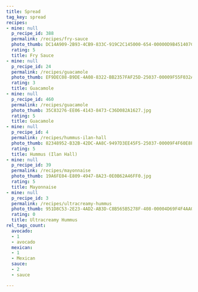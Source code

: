 ```yaml
---
title: Spread
tag_key: spread
recipes:
- mine: null
  p_recipe_id: 388
  permalink: /recipes/fry-sauce
  photo_thumb: DC14A909-2B93-4CB9-833C-919C2C145000-654-00000D9B451407CC.jpg
  rating: 5
  title: Fry Sauce
- mine: null
  p_recipe_id: 24
  permalink: /recipes/guacamole
  photo_thumb: EF9DEC08-B9DE-4A08-8322-BB2357FAF25D-25037-00009F55F032AC02.jpg
  rating: 3
  title: Guacamole
- mine: null
  p_recipe_id: 460
  permalink: /recipes/guacamole
  photo_thumb: 35C83276-EE06-4143-8473-C36D082A1627.jpg
  rating: 5
  title: Guacamole
- mine: null
  p_recipe_id: 4
  permalink: /recipes/hummus-ilan-hall
  photo_thumb: 82348952-B32B-42DC-AA8C-9497D3EE45F5-25037-00009F4F60E8F23D.jpg
  rating: 5
  title: Hummus (Ilan Hall)
- mine: null
  p_recipe_id: 39
  permalink: /recipes/mayonnaise
  photo_thumb: 19A6FE04-E809-4947-8A23-0E0B62A46FF0.jpg
  rating: 5
  title: Mayonnaise
- mine: null
  p_recipe_id: 3
  permalink: /recipes/ultracreamy-hummus
  photo_thumb: 951D8C53-2E23-4AD2-AB3D-C8B565B5278F-408-00004D69F4F4AA05.jpg
  rating: 0
  title: Ultracreamy Hummus
rel_tags_count:
  avocado:
  - 1
  - avocado
  mexican:
  - 1
  - Mexican
  sauce:
  - 2
  - sauce

---
```


